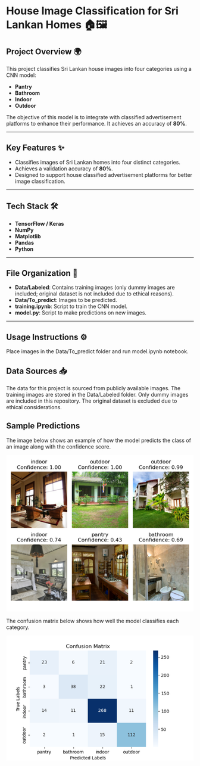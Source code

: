 # House Image Classification for Sri Lankan Homes 🏠🖼️

## Project Overview 🌍
This project classifies Sri Lankan house images into four categories using a CNN model:
- **Pantry**
- **Bathroom**
- **Indoor**
- **Outdoor**

The objective of this model is to integrate with classified advertisement platforms to enhance their performance. It achieves an accuracy of **80%**.

---

## Key Features ✨
- Classifies images of Sri Lankan homes into four distinct categories.
- Achieves a validation accuracy of **80%**.
- Designed to support house classified advertisement platforms for better image classification.

---

## Tech Stack 🛠️
- **TensorFlow / Keras**
- **NumPy**
- **Matplotlib**
- **Pandas**
- **Python**

---

## File Organization 📂
- **Data/Labeled**: Contains training images (only dummy images are included; original dataset is not included due to ethical reasons).
- **Data/To_predict**: Images to be predicted.
- **training.ipynb**: Script to train the CNN model.
- **model.py**: Script to make predictions on new images.

---

## Usage Instructions ⚙️

Place images in the Data/To_predict folder and run model.ipynb notebook. 

## Data Sources 📥 ##
The data for this project is sourced from publicly available images. The training images are stored in the Data/Labeled folder. Only dummy images are included in this repository. The original dataset is excluded due to ethical considerations.


## Sample Predictions ##
The image below shows an example of how the model predicts the class of an image along with the confidence score.

![sample prediction - House Image Classification for Sri Lankan Homes](predictions.png)

The confusion matrix below shows how well the model classifies each category.

![confusion matrix - House Image Classification for Sri Lankan Homes](confusion_matrix.png)

